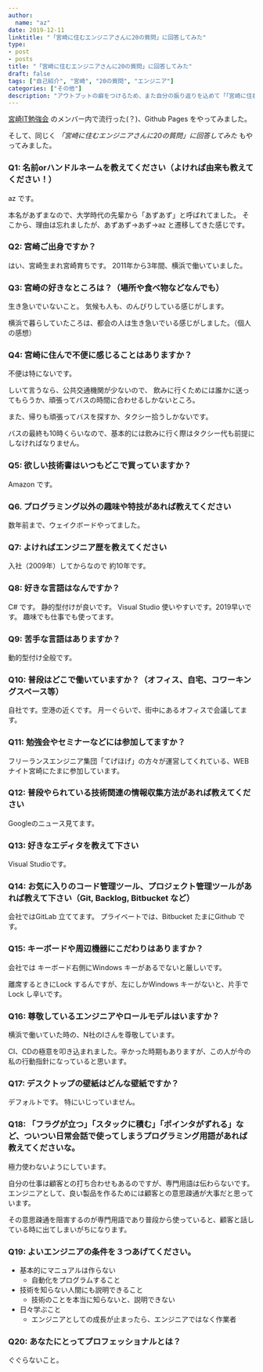 ```yaml
---
author:
  name: "az"
date: 2019-12-11
linktitle: "「宮崎に住むエンジニアさんに20の質問」に回答してみた"
type:
- post 
- posts
title: "「宮崎に住むエンジニアさんに20の質問」に回答してみた"
draft: false
tags: ["自己紹介", "宮崎", "20の質問", "エンジニア"]
categories: ["その他"]
description: "アウトプットの癖をつけるため、また自分の振り返りを込めて「「宮崎に住むエンジニアさんに20の質問」に回答してみた」を記事にしました。"
---
```


[宮崎IT勉強会](https://www.facebook.com/groups/miyazakis/) のメンバー内で流行った(？)、Github Pages をやってみました。

そして、同じく *「宮崎に住むエンジニアさんに20の質問」に回答してみた* もやってみました。


### Q1: 名前orハンドルネームを教えてください（よければ由来も教えてください！）

az です。

本名があずまなので、大学時代の先輩から「あずあず」と呼ばれてました。
そこから、理由は忘れましたが、あずあず→あず->az と遷移してきた感じです。

### Q2: 宮崎ご出身ですか？

はい、宮崎生まれ宮崎育ちです。
2011年から3年間、横浜で働いていました。

### Q3: 宮崎の好きなところは？（場所や食べ物などなんでも）

生き急いでいないこと。
気候も人も、のんびりしている感じがします。

横浜で暮らしていたころは、都会の人は生き急いでいる感じがしました。（個人の感想）

### Q4: 宮崎に住んで不便に感じることはありますか？

不便は特にないです。

しいて言うなら、公共交通機関が少ないので、
飲みに行くためには誰かに送ってもらうか、頑張ってバスの時間に合わせるしかないところ。

また、帰りも頑張ってバスを探すか、タクシー拾うしかないです。

バスの最終も10時くらいなので、基本的には飲みに行く際はタクシー代も前提にしなければなりません。

### Q5: 欲しい技術書はいつもどこで買っていますか？

Amazon です。

### Q6. プログラミング以外の趣味や特技があれば教えてください

数年前まで、ウェイクボードやってました。

### Q7: よければエンジニア歴を教えてください

入社（2009年）してからなので 約10年です。

### Q8: 好きな言語はなんですか？

C# です。
静的型付けが良いです。
Visual Studio 使いやすいです。2019早いです。
趣味でも仕事でも使ってます。

### Q9: 苦手な言語はありますか？

動的型付け全般です。

### Q10: 普段はどこで働いていますか？（オフィス、自宅、コワーキングスペース等）

自社です。空港の近くです。
月一ぐらいで、街中にあるオフィスで会議してます。

### Q11: 勉強会やセミナーなどには参加してますか？

フリーランスエンジニア集団「てげほげ」の方々が運営してくれている、WEBナイト宮崎にたまに参加しています。

### Q12: 普段やられている技術関連の情報収集方法があれば教えてください

Googleのニュース見てます。

### Q13: 好きなエディタを教えて下さい

Visual Studioです。

### Q14: お気に入りのコード管理ツール、プロジェクト管理ツールがあれば教えて下さい（Git, Backlog, Bitbucket など）

会社ではGitLab 立ててます。
プライベートでは、Bitbucket たまにGithub です。

### Q15: キーボードや周辺機器にこだわりはありますか？

会社では キーボード右側にWindows キーがあるでないと厳しいです。

離席するときにLock するんですが、左にしかWindows キーがないと、片手でLock し辛いです。

### Q16: 尊敬しているエンジニアやロールモデルはいますか？

横浜で働いていた時の、N社のIさんを尊敬しています。

CI、CDの極意を叩き込まれました。辛かった時期もありますが、この人が今の私の行動指針になっていると思います。

### Q17: デスクトップの壁紙はどんな壁紙ですか？

デフォルトです。
特にいじっていません。

### Q18: 「フラグが立つ」「スタックに積む」「ポインタがずれる」など、ついつい日常会話で使ってしまうプログラミング用語があれば教えてくださいな。

極力使わないようにしています。

自分の仕事は顧客との打ち合わせもあるのですが、専門用語は伝わらないです。
エンジニアとして、良い製品を作るためには顧客との意思疎通が大事だと思っています。

その意思疎通を阻害するのが専門用語であり普段から使っていると、顧客と話している時に出てしまいがちになります。

### Q19: よいエンジニアの条件を３つあげてください。

- 基本的にマニュアルは作らない
  - 自動化をプログラムすること
- 技術を知らない人間にも説明できること
  - 技術のことを本当に知らないと、説明できない
- 日々学ぶこと
  - エンジニアとしての成長が止まったら、エンジニアではなく作業者

### Q20: あなたにとってプロフェッショナルとは？

ぐぐらないこと。
